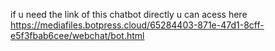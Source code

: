 if u need the link of this chatbot directly u can acess here https://mediafiles.botpress.cloud/65284403-871e-47d1-8cff-e5f3fbab6cee/webchat/bot.html
